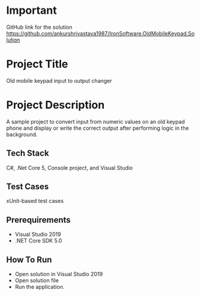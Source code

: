 # Important 

GitHub link for the solution
https://github.com/ankurshrivastava1987/IronSoftware.OldMobileKeypad.Solution

# Project Title

Old mobile keypad input to output changer

# Project Description

A sample project to convert input from numeric values on an old keypad phone and display or write the correct output after performing logic in the background.

## Tech Stack

C#, .Net Core 5, Console project, and Visual Studio 

## Test Cases

xUnit-based test cases 


## Prerequirements

* Visual Studio 2019
* .NET Core SDK 5.0

## How To Run

* Open solution in Visual Studio 2019
* Open solution file
* Run the application.

